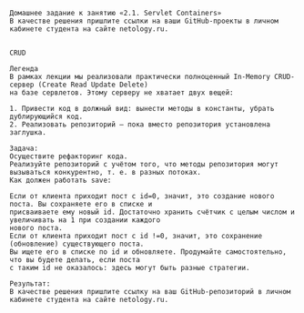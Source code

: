     Домашнее задание к занятию «2.1. Servlet Containers»
    В качестве решения пришлите ссылки на ваши GitHub-проекты в личном кабинете студента на сайте netology.ru.


    CRUD

    Легенда
    В рамках лекции мы реализовали практически полноценный In-Memory CRUD-сервер (Create Read Update Delete)
    на базе сервлетов. Этому серверу не хватает двух вещей:

    1. Привести код в должный вид: вынести методы в константы, убрать дублирующийся код.
    2. Реализовать репозиторий — пока вместо репозитория установлена заглушка.

    Задача:
    Осуществите рефакторинг кода.
    Реализуйте репозиторий с учётом того, что методы репозитория могут вызываться конкурентно, т. е. в разных потоках.
    Как должен работать save:

    Если от клиента приходит пост с id=0, значит, это создание нового поста. Вы сохраняете его в списке и
    присваиваете ему новый id. Достаточно хранить счётчик с целым числом и увеличивать на 1 при создании каждого
    нового поста.
    Если от клиента приходит пост с id !=0, значит, это сохранение (обновление) существующего поста.
    Вы ищете его в списке по id и обновляете. Продумайте самостоятельно, что вы будете делать, если поста
    с таким id не оказалось: здесь могут быть разные стратегии.

    Результат:
    В качестве решения пришлите ссылку на ваш GitHub-репозиторий в личном кабинете студента на сайте netology.ru.
